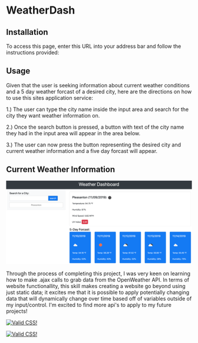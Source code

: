 # WeatherDash

## Installation
To access this page, enter this URL into your address bar and follow the instructions provided:

## Usage

Given that the user is seeking information about current weather conditions and a 5 day weather forcast of a desired city, here are the directions on how to use this sites application service:

1.) The user can type the city name inside the input area and search for the city they want weather information on.

2.) Once the search button is pressed, a button with text of the city name they had in the input area will appear in the area below.

3.) The user can now press the button representing the desired city and current weather information and a five day forcast will appear.

## Current Weather Information

![Weather Dashboard Image](Assets/dash.png)

Through the process of completing this project, I was very keen on learning how to make .ajax calls to grab data from the OpenWeather API. In terms of website functionallity, this skill makes creating a website go beyond using just static data; it excites me that it is possible to apply potentially changing data that will dynamically change over time based off of variables outside of my input/control. I'm excited to find more api's to apply to my future projects!


<p>
    <a href="http://jigsaw.w3.org/css-validator/check/referer">
        <img style="border:0;width:88px;height:31px"
            src="http://jigsaw.w3.org/css-validator/images/vcss"
            alt="Valid CSS!" />
    </a>
</p>

<p>
    <a href="http://jigsaw.w3.org/css-validator/check/referer">
        <img style="border:0;width:88px;height:31px"
            src="https://www.w3.org/Icons/valid-html401"
            alt="Valid CSS!" />
    </a>
</p>
